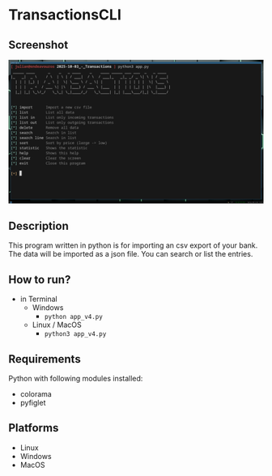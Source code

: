 # TransactionsCLI

## Screenshot
![image info](./screenshot.png)

## Description
This program written in python is for importing an csv export of your bank. The data will be imported as a json file. You can search or list the entries.

## How to run?
- in Terminal
  - Windows
    - ```python app_v4.py```
  - Linux / MacOS
    - ```python3 app_v4.py```

## Requirements
Python with following modules installed:
- colorama
- pyfiglet

## Platforms
- Linux
- Windows
- MacOS
